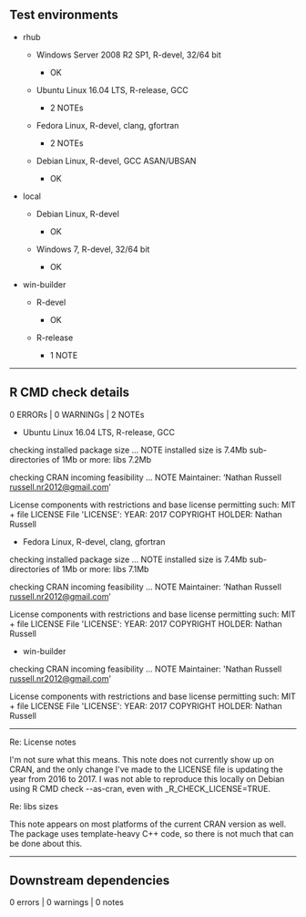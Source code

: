 ## Test environments 

* rhub
    * Windows Server 2008 R2 SP1, R-devel, 32/64 bit
        * OK
        
    * Ubuntu Linux 16.04 LTS, R-release, GCC
        * 2 NOTEs
        
    * Fedora Linux, R-devel, clang, gfortran
        * 2 NOTEs
        
    * Debian Linux, R-devel, GCC ASAN/UBSAN
        * OK
        
* local
    * Debian Linux, R-devel
        * OK
    
    * Windows 7, R-devel, 32/64 bit
        * OK
        
* win-builder
    * R-devel
        * OK
        
    * R-release
        * 1 NOTE
        
----------

## R CMD check details

0 ERRORs | 0 WARNINGs | 2 NOTEs


* Ubuntu Linux 16.04 LTS, R-release, GCC

checking installed package size ... NOTE
    installed size is  7.4Mb
    sub-directories of 1Mb or more:
        libs   7.2Mb

checking CRAN incoming feasibility ... NOTE
Maintainer: ‘Nathan Russell <russell.nr2012@gmail.com>’
  
License components with restrictions and base license permitting such:
  MIT + file LICENSE
File 'LICENSE':
  YEAR: 2017
  COPYRIGHT HOLDER: Nathan Russell
  
    
* Fedora Linux, R-devel, clang, gfortran
    
checking installed package size ... NOTE
    installed size is  7.4Mb
    sub-directories of 1Mb or more:
        libs   7.1Mb

checking CRAN incoming feasibility ... NOTE
Maintainer: ‘Nathan Russell <russell.nr2012@gmail.com>’
  
License components with restrictions and base license permitting such:
  MIT + file LICENSE
File 'LICENSE':
  YEAR: 2017
  COPYRIGHT HOLDER: Nathan Russell
      
     
* win-builder

checking CRAN incoming feasibility ... NOTE
Maintainer: 'Nathan Russell <russell.nr2012@gmail.com>'

License components with restrictions and base license permitting such:
  MIT + file LICENSE
File 'LICENSE':
  YEAR: 2017
  COPYRIGHT HOLDER: Nathan Russell

----------
     
Re: License notes

I'm not sure what this means. This note does not currently show up on CRAN, 
and the only change I've made to the LICENSE file is updating the year from 
2016 to 2017. I was not able to reproduce this locally on Debian using 
R CMD check --as-cran, even with _R_CHECK_LICENSE=TRUE.


Re: libs sizes

This note appears on most platforms of the current CRAN version as well. The 
package uses template-heavy C++ code, so there is not much that can be done 
about this. 

----------

## Downstream dependencies

0 errors | 0 warnings | 0 notes

